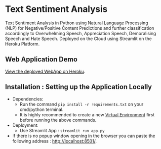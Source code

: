 # Text Sentiment Analysis
Text Sentiment Analysis in Python using Natural Language Processing (NLP) for Negative/Positive Content Predictions and further classification accordingly to Overwhelming Speech, Appreciation Speech, Demoralising Speech and Hate Speech. Deployed on the Cloud using Streamlit on the Heroku Platform.

## Web Application Demo
[View the deployed WebApp on Heroku](https://some-app.herokuapp.com/).

## Installation : Setting up the Application Locally
* Dependencies:
  * Run the command <code>pip install -r requirements.txt</code> on your cmd/python terminal.
  * It is highly recommended to create a new [Virtual Environment](https://docs.python.org/3/library/venv.html) first before running the above commands.
* Deployment:
  * Use Streamlit App : <code>streamlit run app.py</code>
*  If there is no popup window opening in the browser you can paste the following address : [http://localhost:8501/](http://localhost:8501).

